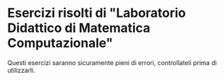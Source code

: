 # Esercizi risolti di "Laboratorio Didattico di Matematica Computazionale"

Questi esercizi saranno sicuramente pieni di errori, controllateli prima di utilizzarli. 
